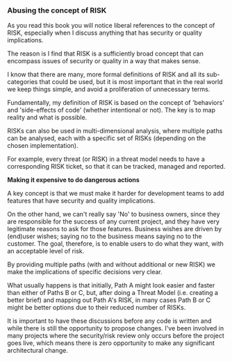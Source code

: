 ### Abusing the concept of RISK

As you read this book you will notice liberal references to the concept of RISK, especially when I discuss anything that has security or quality implications.

The reason is I find that RISK is a sufficiently broad concept that can encompass issues of security or quality in a way that makes sense.

I know that there are many, more formal definitions of RISK and all its sub-categories that could be used, but it is most important that in the real world we keep things simple, and avoid a proliferation of unnecessary terms.

Fundamentally, my definition of RISK is based on the concept of 'behaviors' and 'side-effects of code' (whether intentional or not). The key is to map reality and what is possible.

RISKs can also be used in multi-dimensional analysis, where multiple paths can be analysed, each with a specific set of RISKs (depending on the chosen implementation).

For example, every threat (or RISK) in a threat model needs to have a corresponding RISK ticket, so that it can be tracked, managed and reported.

**Making it expensive to do dangerous actions**

A key concept is that we must make it harder for development teams to add features that have security and quality implications.

On the other hand, we can't really say 'No' to business owners, since they are responsible for the success of any current project, and they have very legitimate reasons to ask for those features. Business wishes are driven by (end)user wishes; saying no to the business means saying no to the customer. The goal, therefore, is to enable users to do what they want, with an acceptable level of risk.

By providing multiple paths (with and without additional or new RISK) we make the implications of specific decisions very clear.

What usually happens is that initially, Path A might look easier and faster than either of Paths B or C, but, after doing a Threat Model (i.e. creating a better brief) and mapping out Path A's RISK, in many cases Path B or C might be better options due to their reduced number of RISKs.

It is important to have these discussions before any code is written and while there is still the opportunity to propose changes. I've been involved in many projects where the security/risk review only occurs before the project goes live, which means there is zero opportunity to make any significant architectural change.
